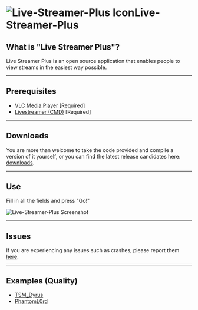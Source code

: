 ![Live-Streamer-Plus Icon][1]Live-Streamer-Plus
==================
## What is "Live Streamer Plus"? ##
Live Streamer Plus is an open source application that enables people to view streams in the easiest way possible.


----------

Prerequisites
-------------

 - [VLC Media Player](http://www.videolan.org/vlc/index.html) [Required]
 - [Livestreamer (CMD)](http://livestreamer.tanuki.se/en/latest/) [Required]


----------

Downloads
-------
You are more than welcome to take the code provided and compile a version of it yourself, or you can find the latest release candidates here: [downloads](http://74.91.121.95:8080/LiveStreamerPlus/RC/).

----------

Use
-------
Fill in all the fields and press "Go!"

![Live-Streamer-Plus Screenshot][2]

----------

Issues
-------
If you are experiencing any issues such as crashes, please report them [here](https://github.com/Pwnoz0r/Live-Streamer-Plus/issues/new).


----------

Examples (Quality)
--------

 - [TSM_Dyrus][3]
 - [PhantomL0rd][4]

  [1]: http://i.imgur.com/YbYbruF.png
  [2]: http://meta.pwnoz0r.com/20130929035919200.png
  [3]: http://i.imgur.com/JWEeWIQ.png
  [4]: http://i.imgur.com/6XAov4x.png
